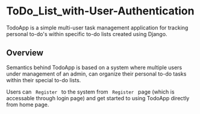 # ToDo_List_with-User-Authentication

<p> TodoApp is a simple multi-user task management application for tracking personal to-do's within specific to-do lists created using Django.</p>
<h2> Overview </h2>

<p>Semantics behind TodoApp is based on a system where multiple users under management of an admin, can organize their personal to-do tasks within their special to-do lists.</p>
<p>Users can <code> Register </code> to the system from <code> Register </code> page (which is accessable through login page) and get started to using TodoApp directly from home page.</p>
